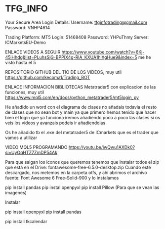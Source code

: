 ﻿# TFG_INFO
Your Secure Area Login Details:
Username:	tfginfotrading@gmail.com
Password:	VNHP4614


Trading Platform: MT5
Login:	51468408
Password:	YHPuThmy
Server:	ICMarketsEU-Demo

ENLACE VIDEOS A SEGUIR
https://www.youtube.com/watch?v=6Kj-45iHhdg&list=PLuhsSjG-BPPIX4g-RlA_KXUA1hlXgHue9&index=5
me he visto hasta el 5

REPOSITORIO GITHUB DEL TIO DE LOS VIDEOS, muy util
https://github.com/kecoma1/Trading_BOT


ENLACE INFORMACION BIBLIOTECAS Metatrader5 con explicacion de las funciones, muy util
https://www.mql5.com/en/docs/python_metatrader5/mt5login_py

He añadido un word con el diagrama de clases no añadais todavia el resto de clases que no sean bot y main ya que primero hemos tenido que hacer bien el login que ya funciona iremos añadiendo poco a poco las clases si os veis los videos y avanzais podeis ir añadiendolas

Os he añadido tb el .exe del metatrader5 de ICmarkets que es el trader que vamos a utilizar

VIDEO MQL5 PROGRAMANDO
https://youtu.be/iwQwu1AXDk0?si=UyOqHTZ7ZmDP54Ak


Para que salgan los iconos que queremos tenemos que instalar todos el zip que está en el Drive: fontawesome-free-6.5.0-desktop.zip
Cuando esté descargado, nos metemos en la carpeta otfs, y ahí abrimos el archivo fuente: Font Awesome 6 Free-Solid-900 y lo instalamos

pip install pandas
pip instal openpyxl
pip install Pillow      (Para que se vean las imagenes)


Instalar

pip install openpyxl
pip install pandas  

pip install tkcalendar
